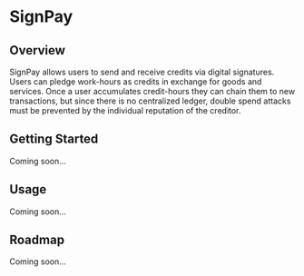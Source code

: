 # SignPay

## Overview

SignPay allows users to send and receive credits via digital signatures. Users can pledge work-hours as credits in exchange for goods and services. Once a user accumulates credit-hours they can chain them to new transactions, but since there is no centralized ledger, double spend attacks must be prevented by the individual reputation of the creditor. 

## Getting Started

Coming soon...

## Usage

Coming soon...

## Roadmap

Coming soon...
